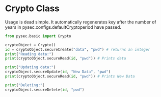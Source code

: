 # Crypto Class

Usage is dead simple. It automatically regenerates key after the number of years in pysec.configs.defaultCryptoperiod have passed.

```python
from pysec.basic import Crypto

cryptoObject = Crypto()
id = cryptoObject.secureCreate("data", "pwd") # returns an integer
print("Reading data:")
print(cryptoObject.secureRead(id, "pwd")) # Prints data

print("Updating data:")
cryptoObject.secureUpdate(id, "New Data", "pwd")
print(cryptoObject.secureRead(id, "pwd")) # Prints New Data

print("Deleting:")
cryptoObject.secureDelete(id, "pwd")
```
